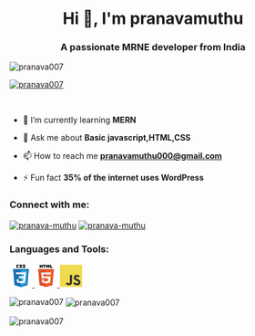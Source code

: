 <h1 align="center">Hi 👋, I'm pranavamuthu</h1>
<h3 align="center">A passionate MRNE developer from India</h3>

<p align="left"> <img src="https://komarev.com/ghpvc/?username=pranava007&label=Profile%20views&color=0e75b6&style=flat" alt="pranava007" /> </p>

<p align="left"> <a href="https://github.com/ryo-ma/github-profile-trophy"><img src="https://github-profile-trophy.vercel.app/?username=pranava007" alt="pranava007" /></a> </p>

<p align="left"> <a href="https://twitter.com/" target="blank"><img src="https://img.shields.io/twitter/follow/?logo=twitter&style=for-the-badge" alt="" /></a> </p>

- 🌱 I’m currently learning **MERN**

- 💬 Ask me about **Basic javascript,HTML,CSS**

- 📫 How to reach me **pranavamuthu000@gmail.com**

- ⚡ Fun fact **35% of the internet uses WordPress**

<h3 align="left">Connect with me:</h3>
<p align="left">
<a href="https://www.linkedin.com/in/pranava-muthu-5609921b9/" target="blank"><img align="center" src="https://raw.githubusercontent.com/rahuldkjain/github-profile-readme-generator/master/src/images/icons/Social/linked-in-alt.svg" alt="pranava-muthu" height="30" width="40" /></a>
<a href="https://stackoverflow.com/users/pranava-muthu" target="blank"><img align="center" src="https://raw.githubusercontent.com/rahuldkjain/github-profile-readme-generator/master/src/images/icons/Social/stack-overflow.svg" alt="pranava-muthu" height="30" width="40" /></a>
</p>

<h3 align="left">Languages and Tools:</h3>
<p align="left"> <a href="https://www.w3schools.com/css/" target="_blank" rel="noreferrer"> <img src="https://raw.githubusercontent.com/devicons/devicon/master/icons/css3/css3-original-wordmark.svg" alt="css3" width="40" height="40"/> </a> <a href="https://www.w3.org/html/" target="_blank" rel="noreferrer"> <img src="https://raw.githubusercontent.com/devicons/devicon/master/icons/html5/html5-original-wordmark.svg" alt="html5" width="40" height="40"/> </a> <a href="https://developer.mozilla.org/en-US/docs/Web/JavaScript" target="_blank" rel="noreferrer"> <img src="https://raw.githubusercontent.com/devicons/devicon/master/icons/javascript/javascript-original.svg" alt="javascript" width="40" height="40"/> </a> </p>



<p><img align="left" src="https://github-readme-stats.vercel.app/api/top-langs?username=pranava007&show_icons=true&locale=en&layout=compact" alt="pranava007" /></p>

<p>&nbsp;<img align="center" src="https://github-readme-stats.vercel.app/api?username=pranava007&show_icons=true&locale=en" alt="pranava007" /></p>

<p><img align="center" src="https://github-readme-streak-stats.herokuapp.com/?user=pranava007&" alt="pranava007" /></p>
